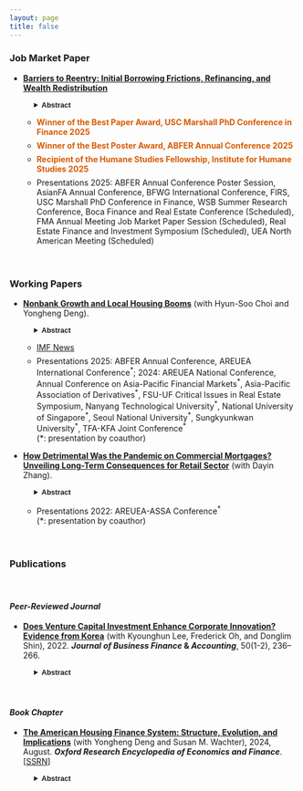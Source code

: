 ```yaml
---
layout: page
title: false
---
```


<!---
My research interests lie in real estate finance, urban economics, and corporate finance.
 My research can also be found in [Google Scholar](https://scholar.google.com/citations?user=yoon09269).
-->

<!--- My research can also be found in [Google Scholar](https://scholar.google.com/citations?user=jjDsVq8AAAAJ&hl=en). -->

### Job Market Paper 

<ul>
  <li>
   <div style="margin-bottom: 1em;margin-top: 1em;font-weight: 700">
<a href="../assets/pdf/HeejinYoon_JMP.pdf" style="font-weight: 700">Barriers to Reentry: Initial Borrowing Frictions,
Refinancing, and Wealth Redistribution</a> 
    
   </div>
    <div style="margin-left: 1.5em;margin-bottom: 1em;margin-top: 1em;font-size: 0.9em"> 
 <details>
   <summary><span style="font-family: Helvetica, Arial, sans-serif;font-weight: 700">Abstract</span></summary>
  <div style="margin-left: 1em;text-align: justify;">
This paper examines how frictions encountered during the <i>initial</i> home-purchase mortgage origination process shape borrowers’ future refinancing behavior and long-term financial outcomes. Leveraging variation in loan officer <i>workload</i> as a quasi-random source of lender-induced delays, I find that experiencing a 60+ day origination delay reduces quarterly refinancing rates by 16—24%. 
Exposure to these origination frictions is disproportionately concentrated among minority borrowers, low-income households, and those with lower credit scores, with evidence consistent with lender bias contributing to racial disparities. I quantify the financial consequences of origination delays using both a back-of-the-envelope calculation and a model-based simulation, which imply present-value overpayments of roughly $6,500 to $8,500 per delayed borrower. The simulations also evaluate policy alternatives including streamlined refinancing, automatically refinancing mortgages, and type-specific mortgage pricing, and illustrate how each option influences refinancing behavior and the cumulative cost of mortgage repayment.
 </div>
 </details>
 </div>
  </li>
 <ul>
      <li>
        <div style="color:rgb(215,90,0);margin-bottom: 0.5em;margin-top: 0.5em;font-weight: 700">
         Winner of the Best Paper Award, USC Marshall PhD Conference in Finance 2025
        </div>
      </li>
       <li>
        <div style="color:rgb(215,90,0);margin-bottom: 0.5em;margin-top: 0.5em;font-weight: 700">
         Winner of the Best Poster Award, ABFER Annual Conference 2025
        </div>
      </li>
        <li>
        <div style="color:rgb(215,90,0);margin-bottom: 0.5em;margin-top: 0.5em;font-weight: 700">
   Recipient of the Humane Studies Fellowship, Institute for Humane Studies 2025
        </div>
      </li>
      <li>
        <div style="margin-bottom: 0.5em;margin-top: 0.5em;">
         Presentations 2025: ABFER Annual Conference Poster Session, AsianFA Annual Conference, BFWG International Conference, FIRS, USC Marshall PhD Conference in Finance, WSB Summer Research Conference, Boca Finance and Real Estate Conference (Scheduled), FMA Annual Meeting Job Market Paper Session (Scheduled), Real Estate Finance and Investment Symposium (Scheduled), UEA North American Meeting (Scheduled)
        </div>
      </li>
    </ul>
</ul>

<div style="margin-bottom: 1em;margin-top: 1em;">ㅤ</div>

### Working Papers 
<ul>
  <li>
   <div style="margin-bottom: 1em;margin-top: 1em">
<a href="https://papers.ssrn.com/sol3/papers.cfm?abstract_id=4746656" style="font-weight: 700">Nonbank Growth and Local Housing Booms</a> (with Hyun-Soo Choi and Yongheng Deng). 
  </div>
       <div style="margin-left: 1.5em;margin-bottom: 1em;margin-top: 1em;font-size: 0.9em"> 
 <details>
   <summary><span style="font-family: Helvetica, Arial, sans-serif;font-weight: 700">Abstract</span></summary>
  <div style="margin-left: 1em;text-align: justify;">
We study the effect of uneven nonbank mortgage expansion on localized housing market dynamics. Leveraging the local conforming loan-eligible share as as an instrument for nonbank credit supply, we show that increased nonbank lending drives housing booms, characterized by rapid home price appreciation, rising transaction volumes, and intensified market competition. The effects of nonbank credit are especially persistent in census tracts near affluent neighborhoods, potentially by facilitating gentrification, while more short-lived in areas farther from these neighborhoods. Additionally, we demonstrate that nonbank credit expansion has contributed to narrowing within-county price disparities across neighborhoods, thereby reshaping wealth distribution. Our findings highlight the crucial role of nonbank credit in housing market trends and household welfare.
 </div>
 </details>
 </div>
  </li>
 
   <ul>
      <li>
        <div style="margin-bottom: 0.5em;margin-top: 0.5em;">
         <a href="https://www.insidemortgagefinance.com/articles/230744-more-nonbank-lending-democratizes-home-price-inflation?v=preview">IMF News</a>  
        </div>
      </li>
       <li>
        <div style="margin-bottom: 1em;margin-top: 0.5em;">
         Presentations 2025: ABFER Annual Conference, AREUEA International Conference<sup>*</sup>; 2024: AREUEA National Conference, Annual Conference on Asia-Pacific Financial Markets<sup>*</sup>, Asia-Pacific Association of Derivatives<sup>*</sup>, FSU-UF Critical Issues in Real Estate Symposium, Nanyang Technological University<sup>*</sup>, National University of Singapore<sup>*</sup>, Seoul National University<sup>*</sup>, Sungkyunkwan University<sup>*</sup>, TFA-KFA Joint Conference<sup>*</sup> <br> (*: presentation by coauthor)
        </div>
      </li>
    </ul>
</ul>

<ul>
  <li>
   <div style="margin-bottom: 1em;margin-top: 1em">
<a href="https://papers.ssrn.com/sol3/papers.cfm?abstract_id=4714155" style="font-weight: 700">How Detrimental Was the Pandemic on Commercial Mortgages? Unveiling Long-Term Consequences for Retail Sector</a> (with Dayin Zhang).
  </div>
       <div style="margin-left: 1.5em;margin-bottom: 1em;margin-top: 1em;font-size: 0.9em"> 
 <details>
   <summary><span style="font-family: Helvetica, Arial, sans-serif;font-weight: 700">Abstract</span></summary>
  <div style="margin-left: 1em;text-align: justify;">
We investigate commercial mortgages for retail properties following the second wave of the COVID-19 pandemic, employing a novel instrumental variable (IV) strategy. Utilizing exogenous geographic variations in COVID-19 spread induced by different rainfall levels during Black Lives Matter (BLM) protests, we find that the spread of COVID-19 results in reduced customer visits to retail stores, leading to a surge in financial distress for retail property owners. Subsequently, we observe an increase in business closures in defaulted retail properties in the following year, particularly in areas where tenant eviction moratoriums are not enforced. Our findings suggest that (1) the pandemic would lead to a substantial surge of mortgage defaults if there was no debt forbearance; and (2) the financial pressures on landlords with defaulted mortgages lead to more stringent eviction practices against distressed tenants. The adverse real impact on local businesses could be alleviated through either debt forbearance or eviction moratorium policies.
 </div>
 </details>
 </div>   
  </li>
 <ul>
  <li>
        <div style="margin-bottom: 0.5em;margin-top: 0.5em;">
         Presentations 2022: AREUEA-ASSA Conference<sup>*</sup> <br> (*: presentation by coauthor) 
        </div>
      </li>
    </ul>
</ul>

<div style="margin-bottom: 1em;margin-top: 1em;">ㅤ</div>

### Publications

<div style="margin-bottom: 0.0em;margin-top: 0em;">ㅤ</div>

#### _Peer-Reviewed Journal_

<ul>
 <li>
   <div style="margin-bottom: 1em;margin-top: 1em">
<a href="https://onlinelibrary.wiley.com/doi/full/10.1111/jbfa.12618" style="font-weight: 700">Does Venture Capital Investment Enhance Corporate Innovation? Evidence from Korea</a> (with Kyounghun Lee, Frederick Oh, and Donglim Shin), 2022.  <b><i>Journal of Business Finance</i> & <i>Accounting</i></b>, 50(1-2), 236–266.
  </div>
          <div style="margin-left: 1.5em;margin-bottom: 1em;margin-top: 1em;font-size: 0.9em"> 
 <details>
   <summary><span style="font-family: Helvetica, Arial, sans-serif;font-weight: 700">Abstract</span></summary>
  <div style="margin-left: 1em;text-align: justify;">
We examine whether venture capital (VC) investment enhances corporate innovation in Korea. Using a matched sample of 802 firms from 1998 to 2012, we find that after the first round of VC investment, VC-backed firms are more innovative than non-VC-backed firms. Our results suggest that the positive influence of VC investment largely comes from the ability of VC firms to reduce information asymmetry between investors and ventures: VC funds managed by independent venture capitalists significantly enhance corporate innovation, whereas those managed by governmental venture capitalists do not. Furthermore, this positive influence becomes more pronounced where there is greater information asymmetry. Finally, we show that funds with profit-based compensation structures are more likely to encourage corporate innovation than those with fee-based compensation structures.
 </div>
 </details>
 </div>
  </li>
</ul>

<div style="margin-bottom: 0.2em;margin-top: 0em;">ㅤ</div>

#### _Book Chapter_

<ul>
  <li>
   <div style="margin-bottom: 1em;margin-top: 1em">
<a href="https://oxfordre.com/economics/display/10.1093/acrefore/9780190625979.001.0001/acrefore-9780190625979-e-924" style="font-weight: 700">The American Housing Finance System: Structure, Evolution, and Implications</a> (with Yongheng Deng and Susan M. Wachter), 2024, August. <b><i>Oxford Research Encyclopedia of Economics and Finance</i></b>. [<a href="https://papers.ssrn.com/sol3/papers.cfm?abstract_id=4750853">SSRN</a>]
  </div>
          <div style="margin-left: 1.5em;margin-bottom: 1em;margin-top: 1em;font-size: 0.9em"> 
 <details>
   <summary><span style="font-family: Helvetica, Arial, sans-serif;font-weight: 700">Abstract</span></summary>
  <div style="margin-left: 1em;text-align: justify;">
The U.S. housing finance system has been characterized by fixed-rate, long-term, and high maximum loan-to-value ratio mortgage loans, with unique support from secondary market entities Ginnie Mae and the government-sponsored enterprises, Fannie Mae and Freddie Mac. The authors provide a comprehensive review of the U.S. housing finance system, from its structure and evolution to the current continuing policy debate. The “American Mortgage” provides many more options to borrowers than are commonly provided elsewhere: U.S. homebuyers can choose whether to pay a fixed or floating rate of interest; they can lock in their interest rate in between the time they apply for the mortgage and the time they purchase their house; they can choose the time at which the mortgage rate resets; they can choose the term and the amortization period; they can generally prepay without penalty; and they can generally borrow against home equity. They can also obtain insured home mortgages at attractive terms with very low down payments. Perhaps most importantly, in the typical mortgage, payments remain constant throughout the potentially 30-year term of the loan. The unique characteristics of the U.S. mortgage provide substantial benefits for American homeowners and the overall stability of the economy. This article describes the evolution of the housing finance system which has led to the predominant role of this mortgage instrument in the United States.
 </div>
 </details>
 </div>
  </li>
</ul>

<div style="margin-bottom: 0.2em;margin-top: 0em;">ㅤ</div>
<!---
#### _Pre-Doctoral Works_

<ul>
  <li>
   <div style="margin-bottom: 1em;margin-top: 1em">
<a href="https://www.sciencedirect.com/science/article/pii/S1566014124000463" style="font-weight: 700">Innovation Spillovers Within Business Groups: Evidence from Korean Chaebol</a> (with Kyounghun Lee, Frederick Oh, and Donglim Shin), 2024. <b><i>Emerging Markets Review</i></b>, 60, 101151.
  </div>
          <div style="margin-left: 1.5em;margin-bottom: 1em;margin-top: 1em;font-size: 0.9em"> 
 <details>
   <summary><span style="font-family: Helvetica, Arial, sans-serif;font-weight: 700">Abstract</span></summary>
  <div style="margin-left: 1em;text-align: justify;">
This study examines innovation spillovers within business groups, focusing on Korean chaebols. We find that an affiliated firm's innovation is affected positively by both within- and outside-group innovation spillover pools. Specifically, the impact of the within-group pool is more pronounced than that of the outside-group pool. We further find that within-group spillovers are stronger for affiliates with closer internal business relationships and for those whose controlling shareholders have higher group- or firm-level equity stakes. Finally, we show that greater within-group innovation spillovers lead to higher group-level innovative performance. Overall, our study suggests a pivotal role of business groups in promoting corporate innovation via effective innovation spillovers.
 </div>
 </details>
 </div>
  </li>
   <li>
   <div style="margin-bottom: 1em;margin-top: 1em">
<a href="https://doi.org/10.1016/j.iref.2023.01.019" style="font-weight: 700">Internal Labor Markets and Corporate Innovation: Evidence from Korean Chaebol</a> (with Kyounghun Lee, Frederick Oh, and Donglim Shin), 2023.  <b><i>International Review of Economics</i> & <i>Finance</i></b>, 85, 146-162.
  </div>
           <div style="margin-left: 1.5em;margin-bottom: 1em;margin-top: 1em;font-size: 0.9em"> 
 <details>
   <summary><span style="font-family: Helvetica, Arial, sans-serif;font-weight: 700">Abstract</span></summary>
  <div style="margin-left: 1em;text-align: justify;">
This study investigates the effect of internal labor markets (ILMs) on corporate innovation, focusing on Korean chaebols. Prior to examining the effect of ILMs, we confirm their efficiency, finding that chaebol firms with lower (higher) growth opportunity exhibit higher (lower) subsequent labor outflows. Further, ILM efficiency is more pronounced for firms within a more diversified chaebol, those whose controlling shareholder has lower equity stakes, and during a financial crisis period. We then investigate the effect of ILMs on innovation. We find that ILM efficiency leads affiliated firms to show greater innovative performance. Moreover, this positive influence is more pronounced for firms that receive internal capital. Overall, our study suggests the importance of ILMs in promoting corporate innovation among group firms. 
 </div>
 </details>
 </div>
  </li>
  <li>
   <div style="margin-bottom: 1em;margin-top: 1em">
<a href="https://onlinelibrary.wiley.com/doi/full/10.1111/jbfa.12618" style="font-weight: 700">Does Venture Capital Investment Enhance Corporate Innovation? Evidence from Korea</a> (with Kyounghun Lee, Frederick Oh, and Donglim Shin), 2022.  <b><i>Journal of Business Finance</i> & <i>Accounting</i></b>, 50(1-2), 236–266.
  </div>
          <div style="margin-left: 1.5em;margin-bottom: 1em;margin-top: 1em;font-size: 0.9em"> 
 <details>
   <summary><span style="font-family: Helvetica, Arial, sans-serif;font-weight: 700">Abstract</span></summary>
  <div style="margin-left: 1em;text-align: justify;">
We examine whether venture capital (VC) investment enhances corporate innovation in Korea. Using a matched sample of 802 firms from 1998 to 2012, we find that after the first round of VC investment, VC-backed firms are more innovative than non-VC-backed firms. Our results suggest that the positive influence of VC investment largely comes from the ability of VC firms to reduce information asymmetry between investors and ventures: VC funds managed by independent venture capitalists significantly enhance corporate innovation, whereas those managed by governmental venture capitalists do not. Furthermore, this positive influence becomes more pronounced where there is greater information asymmetry. Finally, we show that funds with profit-based compensation structures are more likely to encourage corporate innovation than those with fee-based compensation structures.
 </div>
 </details>
 </div>
  </li>
   <li>
   <div style="margin-bottom: 1em;margin-top: 1em">
<a href="https://onlinelibrary.wiley.com/doi/full/10.1111/ajfs.12333" style="font-weight: 700">Social Capital and Firm Innovation: Evidence from Cooperative Banking in Korea</a> (with Frederick Oh), 2021.  <b><i>Asia-Pacific Journal of Financial Studies</i></b>, 50(2), 147-175.
  </div>
           <div style="margin-left: 1.5em;margin-bottom: 1em;margin-top: 1em;font-size: 0.9em"> 
 <details>
   <summary><span style="font-family: Helvetica, Arial, sans-serif;font-weight: 700">Abstract</span></summary>
  <div style="margin-left: 1em;text-align: justify;">
This study investigates the link between social capital and firm innovation by examining the cooperative banking channel in Korea. Social capital has a positive impact on the activities of cooperative banks, thus fostering innovation in regional firms. We first confirm a positive association between social capital and firm innovation in Korea and find that firms located in provinces with higher social capital innovate more. We then show that social capital positively influences firm innovation mainly through the cooperative banking channel. Further, we demonstrate that the cooperative banking channel is more pronounced in regions where cooperative banks are riskier, human capital is less, and commercial banking is less developed.
 </div>
 </details>
 </div>
  </li>
  <li>
   <div style="margin-bottom: 1em;margin-top: 1em">
<a href="https://www.tandfonline.com/doi/abs/10.1080/10168737.2019.1570300" style="font-weight: 700">The Role of Chonsei as a Price Protector in the Korean Housing Market</a> (with Frederick Oh), 2019.  <b><i>International Economic Journal</i></b>, 33(1), 27-41. 
  </div>
          <div style="margin-left: 1.5em;margin-bottom: 1em;margin-top: 1em;font-size: 0.9em"> 
 <details>
   <summary><span style="font-family: Helvetica, Arial, sans-serif;font-weight: 700">Abstract</span></summary>
  <div style="margin-left: 1em;text-align: justify;">
In this study, we investigate whether ‘Chonsei,’ the distinctive type of housing contract system in Korea, has a favorable impact on house prices during a market downturn. We show the mechanism in which Chonsei prevents a sharp drop in house prices based on sellers’ loss aversion behavior. Moreover, using data on the Seoul condominium (i.e. apartment) market during the 2006–2017 period, we find that Chonsei prices have a negative impact on the housing trade volume in a market recession. This finding is consistent with our argument that loss aversion behavior appears with regard to the rise in Chonsei prices and thereby Chonsei functions as a price protector in the Korean housing market.
 </div>
 </details>
 </div>
  </li>
</ul>
-->
